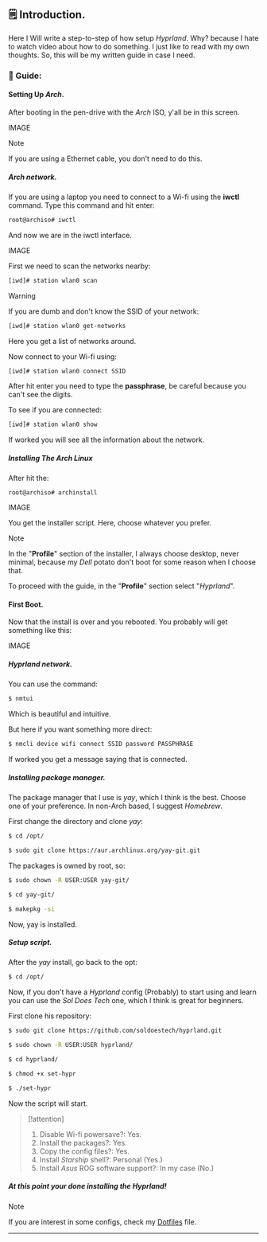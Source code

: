## 🗒 Introduction.

Here I Will write a step-to-step of how setup _Hyprland_.
Why? because I hate to watch video about how to do something.
I just like to read with my own thoughts.
So, this will be my written guide in case I need.

### 📖 Guide:

#### Setting Up _Arch_.

After booting in the pen-drive with the _Arch_ ISO, y'all be in this screen.

IMAGE

> [!note]
> If you are using a Ethernet cable, you don't need to do this.

##### Arch network.

If you are using a laptop you need to connect to a Wi-fi using the **iwctl** command.
Type this command and hit enter:

```bash
root@archiso# iwctl
```

And now we are in the iwctl interface.

IMAGE

First we need to scan the networks nearby:

```bash
[iwd]# station wlan0 scan
```

> [!warning]
> If you are dumb and don't know the SSID of your network:
>
> ```bash
> [iwd]# station wlan0 get-networks
> ```
>
> Here you get a list of networks around.

Now connect to your Wi-fi using:

```bash
[iwd]# station wlan0 connect SSID
```

After hit enter you need to type the **passphrase**, be careful because you can't see the digits.

To see if you are connected:

```bash
[iwd]# station wlan0 show
```

If worked you will see all the information about the network.

##### Installing The _Arch_ Linux

After hit the:

```
root@archiso# archinstall
```

IMAGE

You get the installer script.
Here, choose whatever you prefer.

> [!NOTE]
> In the "**Profile**" section of the installer, I always choose desktop, never minimal, because my _Dell_ potato don't boot for some reason when I choose that.

To proceed with the guide, in the "**Profile**" section select "_Hyprland_".

#### First Boot.

Now that the install is over and you rebooted.
You probably will get something like this:

IMAGE

##### Hyprland network.

You can use the command:

```bash
$ nmtui
```

Which is beautiful and intuitive.

But here if you want something more direct:

```bash
$ nmcli device wifi connect SSID password PASSPHRASE
```

If worked you get a message saying that is connected.

##### Installing package manager.

The package manager that I use is _yay_, which I think is the best.
Choose one of your preference.
In non-Arch based, I suggest _Homebrew_.

First change the directory and clone _yay_:

```bash
$ cd /opt/

$ sudo git clone https://aur.archlinux.org/yay-git.git
```

The packages is owned by root, so:

```bash
$ sudo chown -R USER:USER yay-git/

$ cd yay-git/

$ makepkg -si
```

Now, yay is installed.

##### Setup script.

After the _yay_ install, go back to the opt:

```bash
$ cd /opt/
```

Now, if you don't have a _Hyprland_ config (Probably) to start using and learn you can use the _Sol Does Tech_ one, which I think is great for beginners.

First clone his repository:

```bash
$ sudo git clone https://github.com/soldoestech/hyprland.git

$ sudo chown -R USER:USER hyprland/

$ cd hyprland/

$ chmod +x set-hypr

$ ./set-hypr
```

Now the script will start.

> [!attention]
>
> 1. Disable Wi-fi powersave?: Yes.
> 2. Install the packages?: Yes.
> 3. Copy the config files?: Yes.
> 4. Install _Starship_ shell?: Personal (Yes.)
> 5. Install _Asus_ ROG software support?: In my case (No.)

##### At this point your done installing the _Hyprland_!

> [!NOTE]
>
> If you are interest in some configs, check my [Dotfiles](/getting-started/dotfiles) file.

---
